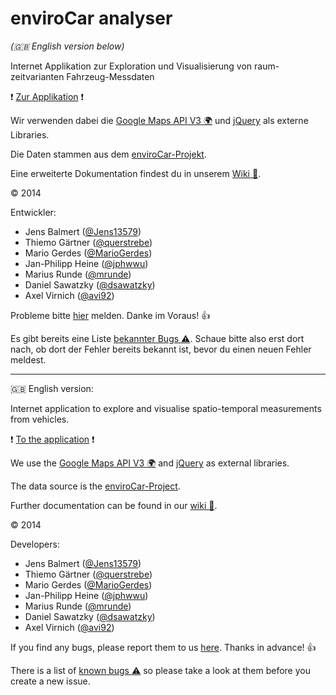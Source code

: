 enviroCar analyser
==================

_(:gb: English version below)_

Internet Applikation zur Exploration und Visualisierung von raum-zeitvarianten Fahrzeug-Messdaten

:exclamation:
[Zur Applikation](http://giv-geosoft2a.uni-muenster.de/)
:exclamation:

Wir verwenden dabei die [Google Maps API V3 :earth_africa:](https://developers.google.com/maps/?hl=de) und [jQuery](http://jquery.com/) als externe Libraries.

Die Daten stammen aus dem [enviroCar-Projekt](https://envirocar.org/).

Eine erweiterte Dokumentation findest du in unserem [Wiki :book:](https://github.com/IFGI-Geosoftware2-GroupA/envirocar-analyser/wiki).

:copyright: 2014

Entwickler:
 * Jens Balmert ([@Jens13579](https://github.com/Jens13579))
 * Thiemo Gärtner ([@querstrebe](https://github.com/querstrebe))
 * Mario Gerdes ([@MarioGerdes](https://github.com/MarioGerdes))
 * Jan-Philipp Heine ([@jphwwu](https://github.com/jphwwu))
 * Marius Runde ([@mrunde](https://github.com/mrunde))
 * Daniel Sawatzky ([@dsawatzky](https://github.com/dsawatzky))
 * Axel Virnich ([@avi92](https://github.com/avi92))

Probleme bitte [hier](https://github.com/IFGI-Geosoftware2-GroupA/envirocar-analyser/issues/new) melden. Danke im Voraus! :+1:

Es gibt bereits eine Liste [bekannter Bugs :warning:](https://github.com/IFGI-Geosoftware2-GroupA/envirocar-analyser/wiki/Known-Bugs). Schaue bitte also erst dort nach, ob dort der Fehler bereits bekannt ist, bevor du einen neuen Fehler meldest.

***

:gb: English version:

Internet application to explore and visualise spatio-temporal measurements from vehicles.

:exclamation:
[To the application](http://giv-geosoft2a.uni-muenster.de/?lang=en)
:exclamation:

We use the [Google Maps API V3 :earth_africa:](https://developers.google.com/maps/?hl=en) and [jQuery](http://jquery.com/) as external libraries.

The data source is the [enviroCar-Project](https://envirocar.org/).

Further documentation can be found in our [wiki :book:](https://github.com/IFGI-Geosoftware2-GroupA/envirocar-analyser/wiki).

:copyright: 2014

Developers:
 * Jens Balmert ([@Jens13579](https://github.com/Jens13579))
 * Thiemo Gärtner ([@querstrebe](https://github.com/querstrebe))
 * Mario Gerdes ([@MarioGerdes](https://github.com/MarioGerdes))
 * Jan-Philipp Heine ([@jphwwu](https://github.com/jphwwu))
 * Marius Runde ([@mrunde](https://github.com/mrunde))
 * Daniel Sawatzky ([@dsawatzky](https://github.com/dsawatzky))
 * Axel Virnich ([@avi92](https://github.com/avi92))

If you find any bugs, please report them to us [here](https://github.com/IFGI-Geosoftware2-GroupA/envirocar-analyser/issues/new). Thanks in advance! :+1:

There is a list of [known bugs :warning:](https://github.com/IFGI-Geosoftware2-GroupA/envirocar-analyser/wiki/Known-Bugs) so please take a look at them before you create a new issue.
